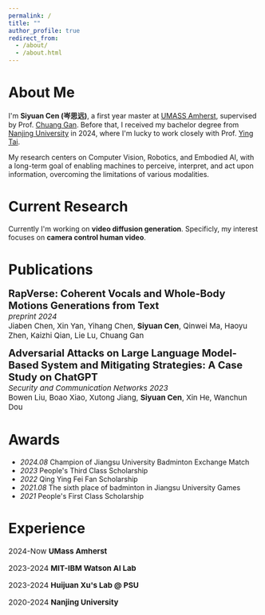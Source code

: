 ```yaml
---
permalink: /
title: ""
author_profile: true
redirect_from: 
  - /about/
  - /about.html
---
```


About Me
====
I'm **Siyuan Cen (岑思远)**, a first year master at [UMASS Amherst](https://www.umass.edu/), supervised by Prof. [Chuang Gan](https://people.csail.mit.edu/ganchuang/). Before that, I received my bachelor degree from [Nanjing University]() in 2024, where I'm lucky to work closely with Prof. [Ying Tai](https://tyshiwo.github.io/).

My research centers on Computer Vision, Robotics, and Embodied AI, with a long-term goal of enabling machines to perceive, interpret, and act upon information, overcoming the limitations of various modalities.

Current Research
====
Currently I'm working on **video diffusion generation**. Specificly, my interest focuses on **camera control human video**. 

Publications
====
**<span style="font-size: 20px;">RapVerse: Coherent Vocals and Whole-Body Motions Generations from Text</span>**<br>
<span style="font-size: 15px;">*preprint 2024*<br>
Jiaben Chen, Xin Yan, Yihang Chen, **Siyuan Cen**, Qinwei Ma, Haoyu Zhen, Kaizhi Qian, Lie Lu, Chuang Gan</span>

**<span style="font-size: 20px;">Adversarial Attacks on Large Language Model-Based System and Mitigating Strategies: A Case Study on ChatGPT</span>**<br>
<span style="font-size: 15px;">*Security and Communication Networks 2023*<br>
Bowen Liu, Boao Xiao, Xutong Jiang, **Siyuan Cen**, Xin He, Wanchun Dou</span>

Awards
====
<ul>
  <li><i>2024.08</i> Champion of Jiangsu University Badminton Exchange Match</li>
  <li><i>2023</i> People's Third Class Scholarship</li>
  <li><i>2022</i> Qing Ying Fei Fan Scholarship</li>
  <li><i>2021.08</i> The sixth place of badminton in Jiangsu University Games</li>
  <li><i>2021</i> People's First Class Scholarship</li>
</ul>

Experience
====
<span style="font-size: 15px;">
  
2024-Now **UMass Amherst**

2023-2024 **MIT-IBM Watson AI Lab**

2023-2024 **Huijuan Xu's Lab @ PSU**

2020-2024 **Nanjing University**

</span>
